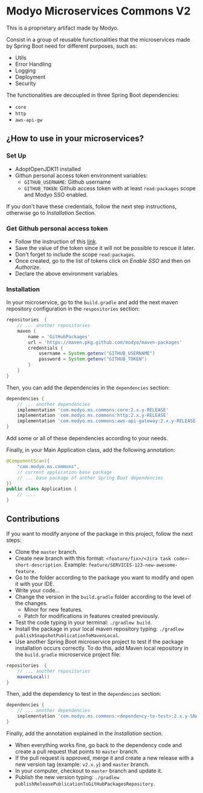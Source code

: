 # Modyo Microservices Commons V2

This is a proprietary artifact made by Modyo.

Consist in a group of reusable functionalities that the microservices made by Spring Boot need for different purposes, such as:

- Utils
- Error Handling
- Logging
- Deployment
- Security

The functionalities are decoupled in three Spring Boot dependencies:

- `core`
- `http`
- `aws-api-gw`

## ¿How to use in your microservices?

### Set Up
- AdoptOpenJDK11 installed
- Githun personal access token environment variables:
    - `GITHUB_USERNAME`: Github username
    - `GITHUB_TOKEN`: Github access token with at least `read:packages` scope and Modyo SSO enabled.
    
If you don't have these credentials, follow the next step instructions, otherwise go to *Installation* Section.

### Get Github personal access token
- Follow the instruction of this
  [link](https://docs.github.com/en/github/authenticating-to-github/creating-a-personal-access-token).
- Save the value of the token since it will not be possible to rescue it later.
- Don't forget to include the scope `read:packages`.
- Once created, go to the list of tokens click on *Enable SSO* and then on *Authorize*.
- Declare the above environment variables.

### Installation

In your microservice, go to the `build.gradle` and add the next maven repository configuration in the `respositories` section:

```groovy
repositories  {
    // ... another repositories
    maven {
        name = 'GitHubPackages'
        url = 'https://maven.pkg.github.com/modyo/maven-packages'
        credentials {
            username = System.getenv("GITHUB_USERNAME")
            password = System.getenv("GITHUB_TOKEN")
        }
    }
}
```

Then, you can add the dependencies in the `dependencies` section:

```groovy
dependencies {
    // ... another dependencies
    implementation 'com.modyo.ms.commons:core:2.x.y-RELEASE'
    implementation 'com.modyo.ms.commons:http:2.x.y-RELEASE'
    implementation 'com.modyo.ms.commons:aws-api-gateway:2.x.y-RELEASE'
}
```
Add some or all of these dependencies according to your needs.

Finally, in your Main Application class, add the following annotation:

```java
@ComponentScan({
    "com.modyo.ms.commons",
    // current application base package
    // ... base package of anther Spring Boot dependencies
})
public class Application {
    // ....
}
```

## Contributions

If you want to modify anyone of the package in this project, follow the next steps:

- Clone the `master` branch. 
- Create new branch with this format: `<feature/fix>/<Jira task code>-short-description`.
Example: `feature/SERVICES-123-new-awesome-feature`.
- Go to the folder according to the package you want to modify and open it with your IDE.
- Write your code...
- Change the version in the `build.gradle` folder according to the level of the changes.
    - Minor for new features.
    - Patch for modifications in features created previously.
- Test the code typing in your terminal: `./gradlew build`.
- Install the package in your local maven repository typing:
`./gradlew publishSnapshotPublicationToMavenLocal`.
- Use another Spring Boot microservice project to test if the package installation occurs correctly.
To do this, add Maven local repository in the `build.gradle` microservice project file:
```groovy
repositories  {
    // ... another repositories
    mavenLocal()
}
```
Then, add the dependency to test in the `dependencies` section:

```groovy
dependencies {
    // ... another dependencies
    implementation 'com.modyo.ms.commons:<dependency-to-test>:2.x.y-SNAPSHOT'
}
```
Finally, add the annotation explained in the *Installation* section.
- When everything works fine, go back to the dependency code and create a pull request that points to `master` branch.
- If the pull request is approved, merge it and create a new release with a new version tag (example: `v2.x.y`) and `master` branch.
- In your computer, checkout to `master` branch and update it.
- Publish the new version typing: `./gradlew publishReleasePublicationToGitHubPackagesRepository`.


